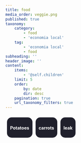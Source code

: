 ```yaml
---
title: food
media_order: veggie.png
published: true
taxonomy:
    category:
        - food
        - 'economia local'
    tag:
        - 'economia local'
        - food
subheading: ''
header_image: ''
content:
    items:
        - '@self.children'
    limit: 5
    order:
        by: date
        dir: desc
    pagination: true
    url_taxonomy_filters: true
---
```


<head>
    <style>
        body{
            background-attachment: fixed;
        }
        * {
 				box-sizing: border-box;
		}
        .product{
                border-radius: 15px;
                 background-color: #20202c;
                 padding: 5px 10px;
                margin: 10px 5px;
                color: white;
            	width: auto;
            	float: left;
        	}
        .clearfix::after {
  		content: "";
  		clear: both;
  		display: table;
		}
</style>
</head> 
<div class="clearfix">
<div class="product">
    <h4>Potatoes</h4>
    </div>
<div class="product">
    <h4>carrots</h4>
    </div>
<div class="product">
    <h4>leak</h4>
    </div>
    </div>
